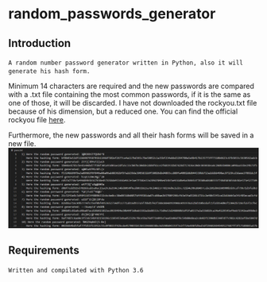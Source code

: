 # random_passwords_generator

## Introduction
`A random number password generator written in Python, also it will generate his hash form.` 
<br />

Minimum 14 characters are required and the new passwords are compared with a .txt file containing the most common passwords, if it is the same as one of those, it will be discarded. I have not downloaded the rockyou.txt file because of his dimension, but a reduced one. You can find the official rockyou file <a href="https://github.com/brannondorsey/naive-hashcat/releases/download/data/rockyou.txt" target="_blank">here</a>.
<br />
  
Furthermore, the new passwords and all their hash forms will be saved in a new file. ![This is an image](/images/newfile.png)

## Requirements
`Written and compilated with Python 3.6`

